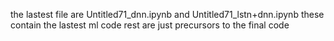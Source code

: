 the lastest file are 
Untitled71_dnn.ipynb
and 
Untitled71_lstn+dnn.ipynb
these contain the lastest ml code rest are just precursors to the final code
